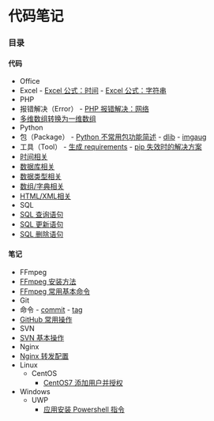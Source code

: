 # 代码笔记


### 目录

#### 代码

-  Office
  -  Excel
    -  [Excel 公式：时间](Code/Office/Excel/Excel公式：时间)
    -  [Excel 公式：字符串](Code/Office/Excel/Excel公式：字符串)
-  PHP
  -  报错解决（Error）
    -  [PHP 报错解决：网络](Code/PHP/Error/PHP报错解决：网络)
  -  [多维数组转换为一维数组](https://github.com/zhangpeng96/Coding-Notebook/blob/master/Code/PHP/多维数组转换为一维数组.php)
-  Python
  -  包（Package）
    -  [Python 不常用包功能简述](Code\Python\Package\summary) 
    -  [dlib](Code/Python/Package/dlib)
    -  [imgaug](Code/Python/Package/imgaug)
  -  工具（Tool）
    -  [生成 requirements](Code/Python/Tool/生成、使用requirements)
    -  [pip 失效时的解决方案](Code/Python/Tool/pip失效时的解决方案)
  -  [时间相关](Code/Python/时间相关)
  -  [数据库相关](Code/Python/数据库相关)
  -  [数据类型相关](Code\Python\数据类型相关) 
  -  [数组/字典相关](Code/Python/数组、字典相关)
  -  [HTML/XML相关](Code/Python/HTML、XML相关)
-  SQL
  -  [SQL 查询语句](Code/SQL/SQL查询语句)
  -  [SQL 更新语句](Code/SQL/SQL更新语句)
  -  [SQL 删除语句](Code\SQL\SQL删除语句) 

#### 笔记

-  FFmpeg
  -  [FFmpeg 安装方法](Note/FFmpeg/FFmpeg安装方法)
  -  [FFmpeg 常用基本命令](Note/FFmpeg/FFmpeg常用基本命令)
-  Git
  -  命令
    -  [commit](Note/Git/命令/commit)
    -  [tag](Note/Git/命令/tag)
  -  [GitHub 常用操作](Note/Git/GitHub常用操作)
-  SVN
  -  [SVN 基本操作](Note/SVN/SVN基本操作)
-  Nginx
  -  [Nginx 转发配置](Note/Nginx/Nginx转发配置)
-  Linux
   -  CentOS
      -  [CentOS7 添加用户并授权](Note\Linux\CentOS\CentOS7添加用户并授权) 
-  Windows
   -  UWP
      -  [应用安装 Powershell 指令](Note\Windows\UWP\应用安装指令) 